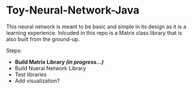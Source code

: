 # Toy-Neural-Network-Java

<p>This neural network is meant to be basic and simple in its design as it is a learning experience. Inlcuded in this repo is a Matrix class library that is also built from the ground-up.</p>

<div>
  Steps:
  <ul>
    <li><b>Build Matrix Library    <i>(in progress...)</i></b></li>
    <li>Build Nueral Network Library</li>
    <li>Test libraries</li>
    <li>Add visualization?</li>
  </ul>
</div>
